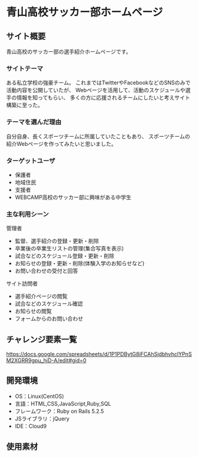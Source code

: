 # 青山高校サッカー部ホームページ

## サイト概要
青山高校のサッカー部の選手紹介ホームページです。

### サイトテーマ
ある私立学校の強豪チーム。
これまではTwitterやFacebookなどのSNSのみで活動内容を公開していたが、
Webページを活用して、活動のスケジュールや選手の情報を知ってもらい、
多くの方に応援されるチームにしたいと考えサイト構築に至った。

### テーマを選んだ理由
自分自身、長くスポーツチームに所属していたこともあり、
スポーツチームの紹介Webページを作ってみたいと思いました。


### ターゲットユーザ
* 保護者
* 地域住民
* 支援者
* WEBCAMP高校のサッカー部に興味がある中学生

### 主な利用シーン
管理者
* 監督、選手紹介の登録・更新・削除
* 卒業後の卒業生リストの管理(集合写真を表示)
* 試合などのスケジュール登録・更新・削除
* お知らせの登録・更新・削除(体験入学のお知らせなど)
* お問い合わせの受付と回答

サイト訪問者
* 選手紹介ページの閲覧
* 試合などのスケジュール確認
* お知らせの閲覧
* フォームからのお問い合わせ


## チャレンジ要素一覧
https://docs.google.com/spreadsheets/d/1P1PDBytG8iFCAhSjdbhvhclYPnSM2XGRR9gpu_hjD-A/edit#gid=0


## 開発環境
- OS：Linux(CentOS)
- 言語：HTML,CSS,JavaScript,Ruby,SQL
- フレームワーク：Ruby on Rails 5.2.5
- JSライブラリ：jQuery
- IDE：Cloud9

## 使用素材